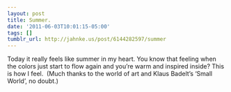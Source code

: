 ```yaml
---
layout: post
title: Summer.
date: '2011-06-03T10:01:15-05:00'
tags: []
tumblr_url: http://jahnke.us/post/6144282597/summer
---
```

Today it really feels like summer in my heart. You know that feeling when the colors just start to flow again and you’re warm and inspired inside? This is how I feel. 
(Much thanks to the world of art and Klaus Badelt’s ‘Small World’, no doubt.)
